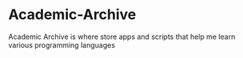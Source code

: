 # Academic-Archive
Academic Archive is where store apps and scripts that help me learn various programming languages
